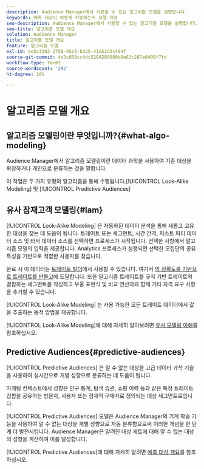 ```yaml
---
description: Audience Manager에서 사용할 수 있는 알고리즘 모델을 설명합니다.
keywords: 예측 대상이 어떻게 작동하는지 모델 지정
seo-description: Audience Manager에서 사용할 수 있는 알고리즘 모델을 설명합니다.
seo-title: 알고리즘 모델 개요
solution: Audience Manager
title: 알고리즘 모델 개요
feature: 알고리즘 모델
exl-id: ee5c3392-2756-45c5-b325-41a51d3c494f
source-git-commit: 4d3c859cc4dc5294286680b0e63c287e0409f7fd
workflow-type: tm+mt
source-wordcount: '292'
ht-degree: 16%

---
```


# 알고리즘 모델 개요

## 알고리즘 모델링이란 무엇입니까?{#what-algo-modeling}

Audience Manager에서 알고리즘 모델링이란 데이터 과학을 사용하여 기존 대상을 확장하거나 개인으로 분류하는 것을 말합니다.

이 작업은 두 가지 유형의 알고리즘을 통해 수행됩니다.[!UICONTROL Look-Alike Modeling] 및 [!UICONTROL Predictive Audiences]

## 유사 잠재고객 모델링{#lam}

[!UICONTROL Look-Alike Modeling] 은 자동화된 데이터 분석을 통해 새롭고 고유한 대상을 찾는 데 도움이 됩니다. 트레이트 또는 세그먼트, 시간 간격, 퍼스트 파티 데이터 소스 및 타사 데이터 소스를 선택하면 프로세스가 시작됩니다. 선택한 사항에서 알고리즘 모델의 입력을 제공합니다. Analytics 프로세스가 실행되면 선택한 모집단의 공유 특성을 기반으로 적합한 사용자를 찾습니다.

완료 시 이 데이터는 [트레이트 빌더](../../features/traits/about-trait-builder.md)에서 사용할 수 있습니다. 여기서 [의 정확도를 기반으로 트레이트를 만들고](../../features/traits/trait-accuracy-reach.md)에 도달합니다. 또한 알고리즘 트레이트를 규칙 기반 트레이트와 결합하는 세그먼트를 작성하고 부울 표현식 및 비교 연산자와 함께 기타 자격 요구 사항을 추가할 수 있습니다.

[!UICONTROL Look-Alike Modeling] 는 사용 가능한 모든 트레이트 데이터에서 값을 추출하는 동적 방법을 제공합니다.

[!UICONTROL Look-Alike Modeling]에 대해 자세히 알아보려면 [유사 모델링 이해](understanding-models.md)를 참조하십시오.

## Predictive Audiences{#predictive-audiences}

[!UICONTROL Predictive Audiences] 은 알 수 없는 대상을 고급 데이터 과학 기술을 사용하여 실시간으로 개별 성향으로 분류하는 데 도움이 됩니다.

마케팅 컨텍스트에서 성향은 인구 통계, 탐색 습관, 쇼핑 이력 등과 같은 특정 트레이트 집합을 공유하는 방문자, 사용자 또는 잠재적 구매자로 정의되는 대상 세그먼트로입니다.

[!UICONTROL Predictive Audiences] 모델은 Audience Manager의 기계 학습 기능을 사용하여 알 수 없는 대상을 개별 성향으로 자동 분류함으로써 이러한 개념을 한 단계 더 발전시킵니다. Audience Manager은 알려진 대상 세트에 대해 알 수 없는 대상의 성향을 계산하여 이를 달성합니다.

[!UICONTROL Predictive Audiences]에 대해 자세히 알려면 [예측 대상 개요](predictive-audiences.md)를 참조하십시오.
